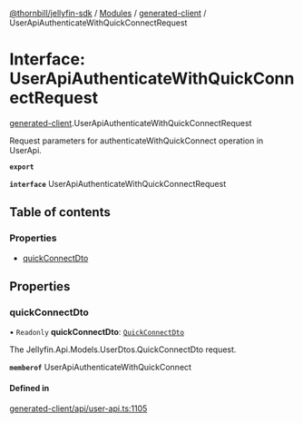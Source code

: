[@thornbill/jellyfin-sdk](../README.md) / [Modules](../modules.md) / [generated-client](../modules/generated_client.md) / UserApiAuthenticateWithQuickConnectRequest

# Interface: UserApiAuthenticateWithQuickConnectRequest

[generated-client](../modules/generated_client.md).UserApiAuthenticateWithQuickConnectRequest

Request parameters for authenticateWithQuickConnect operation in UserApi.

**`export`**

**`interface`** UserApiAuthenticateWithQuickConnectRequest

## Table of contents

### Properties

- [quickConnectDto](generated_client.UserApiAuthenticateWithQuickConnectRequest.md#quickconnectdto)

## Properties

### quickConnectDto

• `Readonly` **quickConnectDto**: [`QuickConnectDto`](generated_client.QuickConnectDto.md)

The Jellyfin.Api.Models.UserDtos.QuickConnectDto request.

**`memberof`** UserApiAuthenticateWithQuickConnect

#### Defined in

[generated-client/api/user-api.ts:1105](https://github.com/thornbill/jellyfin-sdk-typescript/blob/029620a/src/generated-client/api/user-api.ts#L1105)
